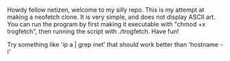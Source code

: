 Howdy fellow netizen, welcome to my silly repo. This is my attempt at making a neofetch clone. It is very simple, and does not display ASCII art. You can run the program by first making it executable with "chmod +x trogfetch", then running the script with ./trogfetch. Have fun!

Try something like 'ip a | grep inet' that should work better than 'hostname -i'
